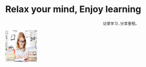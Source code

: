# Relax your mind, Enjoy learning

                                               记录学习.分享里程。


<img src='/assets/readme.jpg' width="100" height="100"  alt='go' title='study'/>


